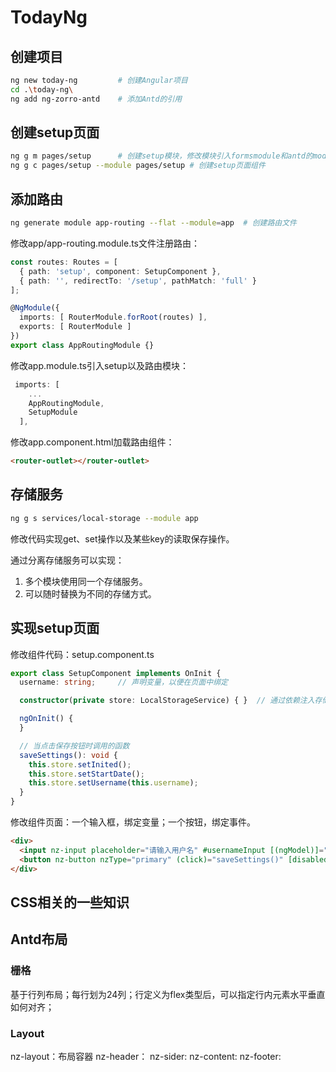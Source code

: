 # TodayNg

## 创建项目

```sh
ng new today-ng         # 创建Angular项目
cd .\today-ng\
ng add ng-zorro-antd    # 添加Antd的引用
```

## 创建setup页面

```sh
ng g m pages/setup      # 创建setup模块，修改模块引入formsmodule和antd的module
ng g c pages/setup --module pages/setup # 创建setup页面组件
```

## 添加路由

```sh
ng generate module app-routing --flat --module=app  # 创建路由文件
```

修改app/app-routing.module.ts文件注册路由：
```ts
const routes: Routes = [
  { path: 'setup', component: SetupComponent },
  { path: '', redirectTo: '/setup', pathMatch: 'full' }
];

@NgModule({
  imports: [ RouterModule.forRoot(routes) ],
  exports: [ RouterModule ]
})
export class AppRoutingModule {}
```

修改app.module.ts引入setup以及路由模块：
```ts
 imports: [
    ...
    AppRoutingModule,
    SetupModule
  ],
```

修改app.component.html加载路由组件：
```html
<router-outlet></router-outlet>
```

## 存储服务

```sh
ng g s services/local-storage --module app
```

修改代码实现get、set操作以及某些key的读取保存操作。  

通过分离存储服务可以实现：
1. 多个模块使用同一个存储服务。
2. 可以随时替换为不同的存储方式。

## 实现setup页面

修改组件代码：setup.component.ts
```ts
export class SetupComponent implements OnInit {
  username: string;     // 声明变量，以便在页面中绑定

  constructor(private store: LocalStorageService) { }  // 通过依赖注入存储服务

  ngOnInit() {
  }

  // 当点击保存按钮时调用的函数
  saveSettings(): void {
    this.store.setInited();
    this.store.setStartDate();
    this.store.setUsername(this.username);
  }
}
```

修改组件页面：一个输入框，绑定变量；一个按钮，绑定事件。

```html
<div>
  <input nz-input placeholder="请输入用户名" #usernameInput [(ngModel)]="username">
  <button nz-button nzType="primary" (click)="saveSettings()" [disabled]="!usernameInput.value">保存</button>
</div>
```

## CSS相关的一些知识

## Antd布局

### 栅格

基于行列布局；每行划为24列；行定义为flex类型后，可以指定行内元素水平垂直如何对齐； 

### Layout

nz-layout：布局容器
nz-header：
nz-sider:
nz-content:
nz-footer:
